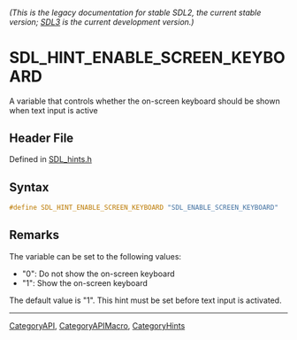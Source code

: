 ###### (This is the legacy documentation for stable SDL2, the current stable version; [SDL3](https://wiki.libsdl.org/SDL3/) is the current development version.)
# SDL_HINT_ENABLE_SCREEN_KEYBOARD

A variable that controls whether the on-screen keyboard should be shown when text input is active

## Header File

Defined in [SDL_hints.h](https://github.com/libsdl-org/SDL/blob/SDL2/include/SDL_hints.h)

## Syntax

```c
#define SDL_HINT_ENABLE_SCREEN_KEYBOARD "SDL_ENABLE_SCREEN_KEYBOARD"
```

## Remarks

The variable can be set to the following values:

- "0": Do not show the on-screen keyboard
- "1": Show the on-screen keyboard

The default value is "1". This hint must be set before text input is
activated.

----
[CategoryAPI](CategoryAPI), [CategoryAPIMacro](CategoryAPIMacro), [CategoryHints](CategoryHints)

